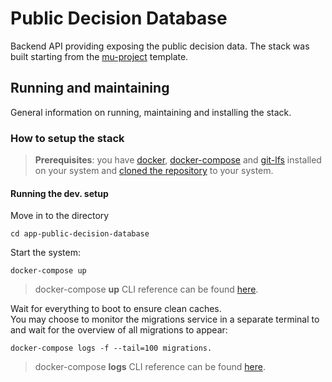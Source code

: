 # Public Decision Database

Backend API providing exposing the public decision data. 
The stack was built starting from the [mu-project](https://github.com/mu-semtech/mu-project) template.

## Running and maintaining

General information on running, maintaining and installing the stack.

### How to setup the stack

> **Prerequisites**: you have [docker](https://docs.docker.com/get-docker/), [docker-compose](https://docs.docker.com/get-docker/) and [git-lfs](https://github.com/git-lfs/git-lfs/wiki/Installation) installed on your system 
> and [cloned the repository](https://docs.github.com/en/repositories/creating-and-managing-repositories/cloning-a-repository) to your system.

#### Running the dev. setup

Move in to the directory
```shell
cd app-public-decision-database
```
Start the system:
 ```shell
 docker-compose up
 ```
 > docker-compose **up** CLI reference can be found [here](https://docs.docker.com/compose/reference/up/).

Wait for everything to boot to ensure clean caches.  
You may choose to monitor the migrations service in a separate terminal to and wait for the overview of all migrations to appear: 

```shell
docker-compose logs -f --tail=100 migrations.
```
> docker-compose **logs** CLI reference can be found [here](https://docs.docker.com/compose/reference/logs/).
